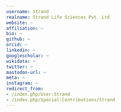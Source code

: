 ```yaml
---
username: Strand
realname: Strand Life Sciences Pvt. Ltd
website: ~
affiliation: ~
bio: ~
github: ~
orcid: ~
linkedin: ~
googlescholar: ~
wikidata: ~
twitter: ~
mastodon-url: ~
meta: ~
instagram: ~
redirect_from:
- /index.php/User:Strand
- /index.php/Special:Contributions/Strand
---
```

